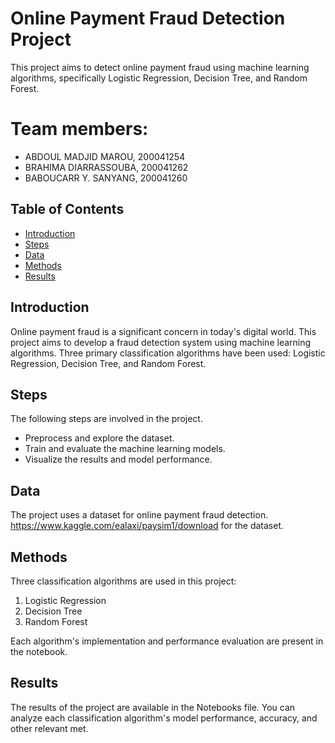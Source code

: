 # Online Payment Fraud Detection  Project

This project aims to detect online payment fraud using machine learning algorithms, specifically Logistic Regression, Decision Tree, and Random Forest.

# Team members:

- ABDOUL MADJID MAROU, 200041254 
- BRAHIMA DIARRASSOUBA, 200041262 
- BABOUCARR Y. SANYANG, 200041260


## Table of Contents

- [Introduction](#introduction)
- [Steps](#Steps)
- [Data](#data)
- [Methods](#methods)
- [Results](#results)


## Introduction

Online payment fraud is a significant concern in today's digital world. This project aims to develop a fraud detection system using machine learning algorithms. Three primary classification algorithms have been used: Logistic Regression, Decision Tree, and Random Forest.

## Steps

The following steps are involved in the project. 

- Preprocess and explore the dataset.
- Train and evaluate the machine learning models.
- Visualize the results and model performance.

## Data

The project uses a dataset for online payment fraud detection. https://www.kaggle.com/ealaxi/paysim1/download
for the dataset. 

## Methods

Three classification algorithms are used in this project:

1. Logistic Regression
2. Decision Tree
3. Random Forest

Each algorithm's implementation and performance evaluation are present in the notebook.

## Results

The results of the project are available in the Notebooks file. You can analyze each classification algorithm's model performance, accuracy, and other relevant met.

